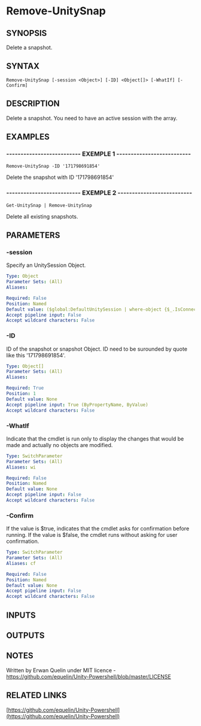 # Remove-UnitySnap

## SYNOPSIS
Delete a snapshot.

## SYNTAX

```
Remove-UnitySnap [-session <Object>] [-ID] <Object[]> [-WhatIf] [-Confirm]
```

## DESCRIPTION
Delete a snapshot.
You need to have an active session with the array.

## EXAMPLES

### -------------------------- EXEMPLE 1 --------------------------
```
Remove-UnitySnap -ID '171798691854'
```

Delete the snapshot with ID '171798691854'

### -------------------------- EXEMPLE 2 --------------------------
```
Get-UnitySnap | Remove-UnitySnap
```

Delete all existing snapshots.

## PARAMETERS

### -session
Specify an UnitySession Object.

```yaml
Type: Object
Parameter Sets: (All)
Aliases: 

Required: False
Position: Named
Default value: ($global:DefaultUnitySession | where-object {$_.IsConnected -eq $true})
Accept pipeline input: False
Accept wildcard characters: False
```

### -ID
ID of the snapshot or snapshot Object.
ID need to be surounded by quote like this '171798691854'.

```yaml
Type: Object[]
Parameter Sets: (All)
Aliases: 

Required: True
Position: 1
Default value: None
Accept pipeline input: True (ByPropertyName, ByValue)
Accept wildcard characters: False
```

### -WhatIf
Indicate that the cmdlet is run only to display the changes that would be made and actually no objects are modified.

```yaml
Type: SwitchParameter
Parameter Sets: (All)
Aliases: wi

Required: False
Position: Named
Default value: None
Accept pipeline input: False
Accept wildcard characters: False
```

### -Confirm
If the value is $true, indicates that the cmdlet asks for confirmation before running. 
If the value is $false, the cmdlet runs without asking for user confirmation.

```yaml
Type: SwitchParameter
Parameter Sets: (All)
Aliases: cf

Required: False
Position: Named
Default value: None
Accept pipeline input: False
Accept wildcard characters: False
```

## INPUTS

## OUTPUTS

## NOTES
Written by Erwan Quelin under MIT licence - https://github.com/equelin/Unity-Powershell/blob/master/LICENSE

## RELATED LINKS

[https://github.com/equelin/Unity-Powershell](https://github.com/equelin/Unity-Powershell)

